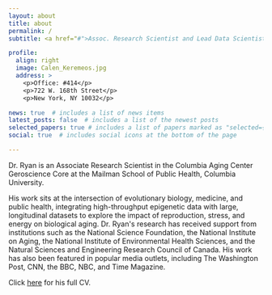 ```yaml
---
layout: about
title: about
permalink: /
subtitle: <a href="#">Assoc. Research Scientist and Lead Data Scientist - Robert N. Butler Aging Center - Columbia University Mailman School of Public Health </a> 

profile:
  align: right
  image: Calen_Keremeos.jpg
  address: >
    <p>Office: #414</p>
    <p>722 W. 168th Street</p>
    <p>New York, NY 10032</p>

news: true  # includes a list of news items
latest_posts: false  # includes a list of the newest posts
selected_papers: true # includes a list of papers marked as "selected={true}"
social: true  # includes social icons at the bottom of the page

---
```


Dr. Ryan is an Associate Research Scientist in the Columbia Aging Center Geroscience Core at the Mailman School of Public Health, Columbia University. 

His work sits at the intersection of evolutionary biology, medicine, and public health, integrating high-throughput epigenetic data with large, longitudinal datasets to explore the impact of reproduction, stress, and energy on biological aging. Dr. Ryan's research has received support from institutions such as the National Science Foundation, the National Institute on Aging, the National Institute of Environmental Health Sciences, and the Natural Sciences and Engineering Research Council of Canada. His work has also been featured in popular media outlets, including The Washington Post, CNN, the BBC, NBC, and Time Magazine.

Click [here](assets/pdf/CPR_CV2.pdf) for his full CV.
